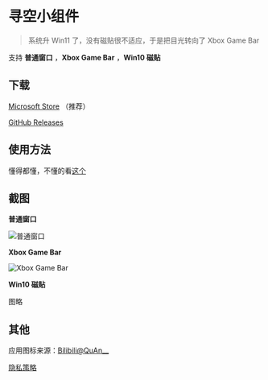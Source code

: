 # 寻空小组件

> 系统升 Win11 了，没有磁贴很不适应，于是把目光转向了 Xbox Game Bar

支持 **普通窗口** ，**Xbox Game Bar** ，**Win10 磁贴**

## 下载

[Microsoft Store](https://www.microsoft.com/store/apps/9PHN021FKW2T) （推荐）

[GitHub Releases](https://github.com/xunkong/widget/releases)

## 使用方法

懂得都懂，不懂的看[这个](https://xunkong.cc/help/xunkong/account.html)

## 截图

**普通窗口**

![普通窗口](img/Snipaste_20220625_204008.webp)

**Xbox Game Bar**

![Xbox Game Bar](img/Snipaste_20220625_204040.webp)

**Win10 磁贴**

图略

## 其他

应用图标来源：[Bilibili@QuAn__](https://t.bilibili.com/575371497058829825)

[隐私策略](./Privacy.md)
